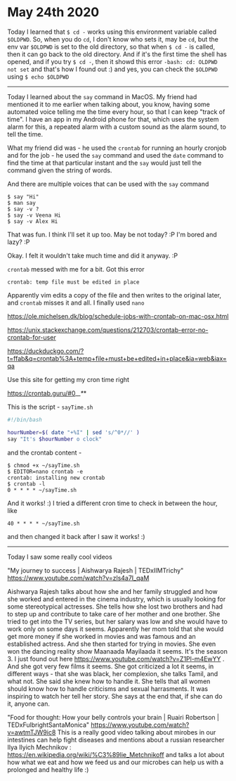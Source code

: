 # May 24th 2020

Today I learned that `$ cd -` works using this environment variable
called `$OLDPWD`. So, when you do `cd`, I don't know who sets it,
may be `cd`, but the env var `$OLDPWD` is set to the old directory,
so that when `$ cd -` is called, then it can go back to the old
directory. And if it's the first time the shell has opened, and
if you try `$ cd -`, then it showd this error `-bash: cd: OLDPWD not set`
and that's how I found out :) and yes, you can check the `$OLDPWD`
using `$ echo $OLDPWD`

---

Today I learned about the `say` command in MacOS. My friend had mentioned
it to me earlier when talking about, you know, having some automated
voice telling me the time every hour, so that I can keep "track of time".
I have an app in my Android phone for that, which uses the system alarm
for this, a repeated alarm with a custom sound as the alarm sound, to tell
the time.

What my friend did was - he used the `crontab` for running an hourly
cronjob and for the job - he used the `say` command and used the
`date` command to find the time at that particular instant and the
`say` would just tell the command given the string of words.

And there are multiple voices that can be used with the `say` command

```
$ say "Hi"
$ man say
$ say -v ?
$ say -v Veena Hi
$ say -v Alex Hi
```

That was fun. I think I'll set it up too. May be not today? :P I'm
bored and lazy? :P

Okay. I felt it wouldn't take much time and did it anyway. :P

`crontab` messed with me for a bit. Got this error

`crontab: temp file must be edited in place`

Apparently vim edits a copy of the file and then writes to the original
later, and `crontab` misses it and all. I finally used `nano`

https://ole.michelsen.dk/blog/schedule-jobs-with-crontab-on-mac-osx.html

https://unix.stackexchange.com/questions/212703/crontab-error-no-crontab-for-user

https://duckduckgo.com/?t=ffab&q=crontab%3A+temp+file+must+be+edited+in+place&ia=web&iax=qa

Use this site for getting my cron time right

https://crontab.guru/#0_*_*_*_*

This is the script - `sayTime.sh`

```bash
#!/bin/bash

hourNumber=$( date "+%I" | sed 's/^0*//' )
say "It's $hourNumber o clock"

```

and the crontab content -

```
$ chmod +x ~/sayTime.sh
$ EDITOR=nano crontab -e
crontab: installing new crontab
$ crontab -l
0 * * * * ~/sayTime.sh
```

And it works! :) I tried a different cron time to check in between
the hour, like

```
40 * * * * ~/sayTime.sh
```

and then changed it back after I saw it works! :)

---

Today I saw some really cool videos

"My journey to success | Aishwarya Rajesh | TEDxIIMTrichy"
https://www.youtube.com/watch?v=zls4a7I_qaM

Aishwarya Rajesh talks about how she and her family struggled
and how she worked and entered in the cinema industry, which
is usually looking for some stereotypical actresses. She tells
how she lost two brothers and had to step up and contribute
to take care of her mother and one brother. She tried to get
into the TV series, but her salary was low and she would have
to work only on some days it seems. Apparently her mom told that
she would get more money if she worked in movies and was famous
and an established actress. And she then started for trying in
movies. She even won the dancing reality show Maanaada Mayilaada
it seems. It's the season 3. I just found out here
https://www.youtube.com/watch?v=Z1Pl-m4EwYY . And she got very
few films it seems. She got criticized a lot it seems, in
different ways - that she was black, her complexion, she talks
Tamil, and what not. She said she knew how to handle it. She
tells that all women should know how to handle criticisms and
sexual harrasments. It was inspiring to watch her tell her
story. She says at the end that, if she can do it, anyone can.


"Food for thought: How your belly controls your brain | Ruairi Robertson | TEDxFulbrightSantaMonica"
https://www.youtube.com/watch?v=awtmTJW9ic8
This is a really good video talking about mirobes in our intestines
can help fight diseases and mentions about a russian researcher
Ilya Ilyich Mechnikov : https://en.wikipedia.org/wiki/%C3%89lie_Metchnikoff
and talks a lot about how what we eat and how we feed us and our
microbes can help us with a prolonged and healthy life :)
